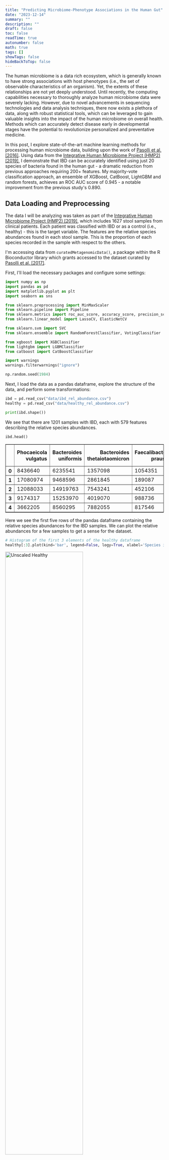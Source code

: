 ```yaml
---
title: "Predicting Microbiome-Phenotype Associations in the Human Gut"  
date: "2023-12-14"  
summary: ""  
description: ""  
draft: false  
toc: false  
readTime: true  
autonumber: false  
math: true  
tags: []
showTags: false  
hideBackToTop: false
---
```


The human microbiome is a data rich ecosystem, which is generally known to have strong associations with host phenotypes (i.e., the set of observable characteristics of an organism). Yet, the extents of these relationships are not yet deeply understood. Until recently, the computing capabilities necessary to thoroughly analyze human microbiome data were severely lacking. However, due to novel advancements in sequencing technologies and data analysis techniques, there now exists a plethora of data, along with robust statistical tools, which can be leveraged to gain valuable insights into the impact of the human microbiome on overall health. Methods which can accurately detect disease early in developmental stages have the potential to revolutionize personalized and preventative medicine.

In this post, I explore state-of-the-art machine learning methods for processing human microbiome data, building upon the work of [Pasolli et al. [2016]](https://journals.plos.org/ploscompbiol/article/file?id=10.1371/journal.pcbi.1004977&type=printable). Using data from the [Integrative Human Microbiome Project (HMP2) [2019]](https://pubmed.ncbi.nlm.nih.gov/31142855/), I demonstrate that IBD can be accurately identified using just 20 species of bacteria found in the human gut - a dramatic reduction from previous approaches requiring 200+ features. My majority-vote classification approach, an ensemble of XGBoost, CatBoost, LightGBM and random forests, achieves an ROC AUC score of 0.945 - a notable improvement from the previous study's 0.890.

## Data Loading and Preprocessing

The data I will be analyzing was taken as part of the [Integrative Human Microbiome Project (HMP2) [2019]](https://pubmed.ncbi.nlm.nih.gov/31142855/), which includes 1627 stool samples from clinical patients. Each patient was classified with IBD or as a control (i.e., healthy) - this is the target variable. The features are the relative species abundances found in each stool sample. This is the proportion of each species recorded in the sample with respect to the others.

I'm accessing data from `curatedMetagenomicData()`, a package within the R Bioconductor library which grants accessed to the dataset curated by [Pasolli et al. [2017]](https://www.biorxiv.org/content/10.1101/103085v2.full.pdf).

First, I'll load the necessary packages and configure some settings:

```py
import numpy as np
import pandas as pd
import matplotlib.pyplot as plt
import seaborn as sns

from sklearn.preprocessing import MinMaxScaler
from sklearn.pipeline import Pipeline
from sklearn.metrics import roc_auc_score, accuracy_score, precision_score, recall_score, f1_score, balanced_accuracy_score, confusion_matrix, RocCurveDisplay
from sklearn.linear_model import LassoCV, ElasticNetCV

from sklearn.svm import SVC
from sklearn.ensemble import RandomForestClassifier, VotingClassifier

from xgboost import XGBClassifier
from lightgbm import LGBMClassifier
from catboost import CatBoostClassifier

import warnings
warnings.filterwarnings("ignore")

np.random.seed(1984)
```

Next, I load the data as a pandas dataframe, explore the structure of the data, and perform some transformations:

```py
ibd = pd.read_csv("data/ibd_rel_abundance.csv")
healthy = pd.read_csv("data/healthy_rel_abundance.csv")

print(ibd.shape())
```

We see that there are 1201 samples with IBD, each with 579 features describing the relative species abundances.

```
ibd.head()
```

<div>
<style scoped>
        .dataframe tbody tr th:only-of-type {
            vertical-align: middle;
        }
</style>
    <table border="1" class="dataframe">
    <thead>
        <tr style="text-align: right;">
        <th></th>
        <th>Phocaeicola vulgatus</th>
        <th>Bacteroides uniformis</th>
        <th>Bacteroides thetaiotaomicron</th>
        <th>Faecalibacterium prausnitzii</th>
        <th>Roseburia faecis</th>
        <th>Bacteroides caccae</th>
        <th>Enterocloster clostridioformis</th>
        <th>Bacteroides fragilis</th>
        <th>Fusicatenibacter saccharivorans</th>
        <th>Flavonifractor plautii</th>
        <th>...</th>
        <th>Prevotella histicola</th>
        <th>Prevotella pallens</th>
        <th>Chlamydia ibidis</th>
        <th>Enterococcus mundtii</th>
        <th>Anaerostipes sp. 992a</th>
        <th>Actinobaculum sp. oral taxon 183</th>
        <th>Lachnoclostridium sp. An298</th>
        <th>Haemophilus haemolyticus</th>
        <th>Enterococcus dispar</th>
        <th>Atopobium minutum</th>
        </tr>
    </thead>
    <tbody>
        <tr>
        <th>0</th>
        <td>8436640</td>
        <td>6235541</td>
        <td>1357098</td>
        <td>1054351</td>
        <td>999360</td>
        <td>551484</td>
        <td>334448</td>
        <td>168192</td>
        <td>139201</td>
        <td>133264</td>
        <td>...</td>
        <td>0</td>
        <td>0</td>
        <td>0</td>
        <td>0</td>
        <td>0</td>
        <td>0</td>
        <td>0</td>
        <td>0</td>
        <td>0</td>
        <td>0</td>
        </tr>
        <tr>
        <th>1</th>
        <td>17080974</td>
        <td>9468596</td>
        <td>2861845</td>
        <td>189087</td>
        <td>190713</td>
        <td>479440</td>
        <td>315591</td>
        <td>182143</td>
        <td>268493</td>
        <td>427323</td>
        <td>...</td>
        <td>0</td>
        <td>0</td>
        <td>0</td>
        <td>0</td>
        <td>0</td>
        <td>0</td>
        <td>0</td>
        <td>0</td>
        <td>0</td>
        <td>0</td>
        </tr>
        <tr>
        <th>2</th>
        <td>12088033</td>
        <td>14919763</td>
        <td>7543241</td>
        <td>452106</td>
        <td>455094</td>
        <td>1991901</td>
        <td>537137</td>
        <td>7969977</td>
        <td>5346</td>
        <td>185637</td>
        <td>...</td>
        <td>0</td>
        <td>0</td>
        <td>0</td>
        <td>0</td>
        <td>0</td>
        <td>0</td>
        <td>0</td>
        <td>0</td>
        <td>0</td>
        <td>0</td>
        </tr>
        <tr>
        <th>3</th>
        <td>9174317</td>
        <td>15253970</td>
        <td>4019070</td>
        <td>988736</td>
        <td>429513</td>
        <td>964149</td>
        <td>46820</td>
        <td>3271311</td>
        <td>37552</td>
        <td>86170</td>
        <td>...</td>
        <td>0</td>
        <td>0</td>
        <td>0</td>
        <td>0</td>
        <td>0</td>
        <td>0</td>
        <td>0</td>
        <td>0</td>
        <td>0</td>
        <td>0</td>
        </tr>
        <tr>
        <th>4</th>
        <td>3662205</td>
        <td>8560295</td>
        <td>7882055</td>
        <td>817546</td>
        <td>814911</td>
        <td>686063</td>
        <td>27640</td>
        <td>4984518</td>
        <td>9446</td>
        <td>411733</td>
        <td>...</td>
        <td>0</td>
        <td>0</td>
        <td>0</td>
        <td>0</td>
        <td>0</td>
        <td>0</td>
        <td>0</td>
        <td>0</td>
        <td>0</td>
        <td>0</td>
        </tr>
    </tbody>
    </table>
</div>

Here we see the first five rows of the pandas dataframe containing the relative species abundances for the IBD samples. We can plot the relative abundances for a few samples to get a sense for the dataset.

```py
# Histogram of the first 3 elements of the healthy dataframe
healthy[:3].plot(kind='bar', legend=False, logy=True, xlabel='Species in Healthy samples', ylabel='Log scale of relative abundances', rot=0);
```

<div id="fig1" class="figure">
  <img src="figures/healthy_unscaled.png" alt="Unscaled Healthy" style="width:70%; margin-left: auto; margin-right:auto">
</div>

```py
# Histogram of the first 3 elements of the IBD dataframe
ibd[:3].plot(kind='bar', legend=False, logy=True, xlabel='Species in IBD samples', ylabel='Log scale of relative abundances', rot=0);
```

<div id="fig2" class="figure">
  <img src="figures/ibd_unscaled.png" alt="Unscaled IBD" style="width:70%; margin-left: auto; margin-right:auto">
</div>

Immediately, we notice that the healthy samples seem to have higher biodiversity. We can also see that the scale of the entries varies drastically. Of the nonzero features, the scales differ from $\sim 10^3$ to $\sim 10^7$. It's a similar story for the healthy samples. To address this, we will incorporate min-max scaling into our pipeline later.

This is unlabeled data, so we need to insert the target variable:

```py
healthy.insert(0, 'IBD', 0); # 0 for control sample
ibd.insert(0, 'IBD', 1); # 1 for case sample
```

Now, to construct our full dataset, I concatenate the two and shuffle them. I also rename some of the columns to remove characters that will prove problematic later when training our models.

```py
# Concatenate, shuffle, and reindex
data = pd.concat([ibd, healthy]).sample(frac=1).set_index(np.arange(0, 1627))

# Replace brackets in column names
data.columns = data.columns.str.replace('[', '').str.replace(']', '')
```

Finally, I construct the train, validation, and test sets using an 80/10/10 split:

```py
# Create partitions at 80% and 90% of original dataset, resulting in three subsets
train, val, test = np.split(data.sample(frac=1), [int(.8*len(data)), int(.9*len(data))])

X_train = train.drop('IBD', axis=1).fillna(0) # Features
y_train = train['IBD'] # Targets

X_val = val.drop('IBD', axis=1).fillna(0)
y_val = val['IBD']

X_test = test.drop('IBD', axis=1).fillna(0)
y_test = test['IBD']
```

## Feature Selection w/ LASSO and ElasticNet

The resulting dataset is a high-dimensional sparse matrix containing relative species abundances. My goal is to narrow down this set of features to see which are the most important in predicting the target variable. In the long run, this will help us make biological insights into which species are most commonly linked to IBD.

First, I implement a baseline SVM classifier with min-max scaling:

```py
steps = [
    ('scaler', MinMaxScaler()),  # Data preprocessing step
    ('classifier', SVC(C=2048, gamma=.5, kernel='rbf', random_state=1))  # Model step
]

svm_base = Pipeline(steps)

svm_base.fit(X_train, y_train)
```

To evaluate this model, we can visualize the ROC curve:

```py
fig, ax = plt.subplots(figsize=(8, 6))

fig_params = {'estimator' : pipeline,
              'name' : 'Base SVM',
              'X' : X_test,
              'y' : y_test,
              'ax' : ax,
              'c' : 'black',
              'ls' : 'dashed',
              'lw' : 1}

RocCurveDisplay.from_estimator(**fig_params)
ax.plot([0,1], c='gray', ls='dotted', lw=.75)

ax.set_title('ROC Curve')
ax.set_xlabel('False Positive Rate')
ax.set_ylabel('True Positive Rate')

plt.show();
```

<div id="fig3" class="figure">
  <img src="figures/roc_svm_base.png" alt="SVM Base ROC" style="width:75%; margin-left: auto; margin-right:auto">
</div>

We see that the base SVM estimator achieves an ROC AUC score of 0.89. Now, I want to perform feature selection on the dataset and see how the model performs on various subsets of the original features. So, I implement two different feature selection methods: Lasso and Elastic Net Regularization. Then, I assess each model's accuracy on different subsets of the features.

First, I implement `LassoCV()`, which searches for the optimal `alpha` parameter in $\\{10^{-4}, 10^{-3.5}, \dots, 10^{.5}\\}$, as described in [Pasolli et al. [2016]](https://journals.plos.org/ploscompbiol/article/file?id=10.1371/journal.pcbi.1004977&type=printable):

```py
alphas = [10**(x) for x in np.arange(-4, 0, step=.5)]

lassoCV = LassoCV(cv = 5,
                  alphas=alphas,
                  random_state=42).fit(X_train, y_train)
```

Similarly, I implement `ENetCV()`, which searches for the optimal `alpha` parameter as before, as well as the optimal `l1_ratio` parameter in $\\{.1, .5, .7, .9, .95, .99, 1\\}$:

```py
l1_ratios = [.1, .5, .7, .9, .95, .99, 1]

enetCV = ElasticNetCV(l1_ratio=l1_ratios,
                      alphas=alphas,
                      cv=5,
                      random_state=1984).fit(X_train, y_train)

enetCV.l1_ratio_
```

```
Output: 1.0
```

Interestingly, ENetCV returned an `l1_ratio` value of 1.0, completely favoring an $L^1$-norm. In this case, ElasticNet is equivalent to LASSO, so I'll only use LASSO hereafter.

Next, I remove all of the columns in which the lasso coefficient is zero:

```py
X_lasso = data.drop(['IBD'], axis=1).copy()
coefs = lassoCV.coef_.copy()

while(int(np.min(np.abs(coefs)) == 0)):
    idx = np.argmin(np.abs(coefs))
    X_lasso = X_lasso.drop(X_lasso.columns[idx], axis=1)
    coefs = np.delete(coefs, idx)

X_lasso.shape
```

```
Output: (1627, 444)
```

I'll also create train, validation, and test splits for this reduced dataset:

```py
X_train_lasso = X_train[X_lasso.columns]
X_val_lasso = X_val[X_lasso.columns]
X_test_lasso = X_test[X_lasso.columns]
```

Now we see that the number of features has been reduced to 444, from the original 579. Moreover, the lasso coefficients now specify relative importances for each feature. I want to further reduce the number features, so I will train and validate the model while varying the percentage of features included in the process, each time selecting the top-$p$ proportion of the features, where $p \in [0, 1]$. This will tell us if a model is still capable of making accurate predictions on even smaller subsets of the features.

In code, this looks like the following:

```py
# Redefine `steps` to incorporate randomness into the model
steps = [
    ('scaler', MinMaxScaler()),  # Data preprocessing step
    ('classifier', SVC(C=2048, gamma=.5, kernel='rbf'))  # Model step
]

percentiles = [.1 * x for x in np.arange(10)]

total_coefs = coefs.size
svm_scores = np.zeros(len(percentiles))

for i, percent in enumerate(percentiles):

    columns = []
    lasso_coefs = coefs.copy()
    d = X_lasso.copy()

    # Contructing the dataset with top p percent of features included:
    for _ in range(int((1-percent) * total_coefs)):
        # Get index of most important feature, append to columns
        idx = np.argmax(np.abs(lasso_coefs))
        columns.append(d.columns[idx])
        # Remove feature from list to search for next most important feature
        lasso_coefs = np.delete(lasso_coefs, idx)
        d.drop(d.columns[idx], axis=1, inplace=True)

    # Construct train and validation sets on new subset of features
    train = X_train_lasso[columns]
    val = X_val_lasso[columns]

    # Training / testing and averaging results:
    for _ in range(20):
        svm = Pipeline(steps)
        svm.fit(train, y_train)
        svm_scores[i] += roc_auc_score(y_val, svm.decision_function(val)) / 20
```

We can also visualize these scores:

```py
fig, ax = plt.subplots(figsize=(6, 4))

ticks = [0.0, 0.2, 0.4, 0.6, 0.8]
labels = ['0.1 / 44', '0.3 / 133', '0.5 / 222', '0.7 / 310', '0.9 / 399']

ax.plot(percentiles[::-1], svm_scores, label='Lasso Features', c='midnightblue', lw=.75)
ax.set_xlabel('Proportion / Number of Features Included')
ax.set_xticks(ticks, labels)
ax.set_ylabel('ROC AUC Score')
ax.set_title('ROC AUC scores vs. proportion of features for SVM');
```

<div id="fig4" class="figure">
  <img src="figures/varying_feature_proportions.png" alt="Varying Feature Proportions" style="width:80%; margin-left: auto; margin-right:auto">
</div>

We see that with even just 30% of the nonzero LASSO predictors included, the SVM model is able to achieve a decent ROC AUC score - around 0.8. Recall, this 30% corresponds to 133 of the original 579 features - we are slowly whittling down the dimensionality of our dataset.

So, we'll make a reduced dataset with the top 30% of features:

```py
columns = []
lasso_coefs = coefs.copy()
d = X_lasso.copy()

for _ in range(int(.2 * total_coefs)):
    idx = np.argmax(np.abs(lasso_coefs))
    columns.append(d.columns[idx])
    lasso_coefs = np.delete(lasso_coefs, idx)
    d.drop(d.columns[idx], axis=1, inplace=True)

train30 = X_train_lasso[columns]
val30 = X_val_lasso[columns]
test30 = X_test_lasso[columns]
```

Now, I'll train an SVM on this reduced dataset, and see how it performs in comparison to the baseline estimator.

```py
steps = [
    ('scaler', MinMaxScaler()),  # Data preprocessing step
    ('classifier', SVC(C=2048, gamma=.5, kernel='rbf', random_state=1984))  # Model step
]

svm_lasso = Pipeline(steps)
svm_lasso.fit(train30, y_train)

fig, ax = plt.subplots(figsize=(8, 6))

fig_params1 = {'estimator' : svm_base,
              'name' : 'Base SVM',
              'X' : X_val,
              'y' : y_val,
              'ax' : ax,
              'c' : 'black',
              'ls' : 'dashed',
              'lw' : 1}

fig_params2 = {'estimator' : svm_lasso,
              'name' : 'Lasso SVM',
              'X' : val30,
              'y' : y_val,
              'ax' : ax,
              'c' : 'darkorange',
              'ls' : 'solid',
              'lw' : 1}

RocCurveDisplay.from_estimator(**fig_params1)
RocCurveDisplay.from_estimator(**fig_params2)
ax.plot([0,1], c='gray', ls='dotted', lw=.75)

ax.set_title('ROC Curves for SVM Estimators')
ax.set_xlabel('False Positive Rate')
ax.set_ylabel('True Positive Rate')

plt.show();
```

<div id="fig5" class="figure">
  <img src="figures/roc_svm_lasso.png" alt="SVM LASSO ROC" style="width:75%; margin-left: auto; margin-right:auto">
</div>

As we can see, the SVM trained on this reduced dataset still achieves good predictability - the ROC AUC score fell by approximately 10%, but this is a small decrease considering that we reduced the dimensionality of the feature space from 579 to 133 - almost an 80% decrease.

## Improving the Predictability

Here comes the fun part: let's see how high of a score we can achieve with more sophisticated models. I'll start by constructing a random forest and comparing it's accuracy to the SVM. The process for constructing the RF is outlined in [Pasolli et al. [2016]](https://journals.plos.org/ploscompbiol/article/file?id=10.1371/journal.pcbi.1004977&type=printable), which I reiterate here:

* The parameters are chosen as
  * Number of trees: 500
  * Criterion: Gini impurity
  * Number of features considered at each split: $m = \sqrt{p}$, where $p$ is the total number of predictors

  * `class_weight = balanced`, to account for the imabalance between # of case samples vs. controls (i.e., there are more patients with IBD in the dataset than healthy patients)
* `GridSearchCV()` is performed in an attempt to achieve more optimal parameters; however, no significant improvements were made, so the original parameters were kept 

* An implicit feature selection is performed using the impurity-based feature importance. The steps for this process are:
  1. The RF is trained on the whole dataset
  2. The features were ranked according to the impurity-based importance
  3. The RF is retrained on the top $k$ features, where $k$ is chosen from $\\{5, 10, 20, 30, 40, 50, 60, 70, 80, 90, 100, 125, 150, 175, 200\\}$
  4. The number of features that maximizes the accuracy is chosen
  5. The final model is retrained on this subset of features

I'll start by training the initial RF:

```py
rf = RandomForestClassifier(n_estimators=500,
                           criterion='gini',
                           max_features='sqrt',
                           class_weight='balanced',
                           random_state=1984).fit(X_train, y_train)
```

During the training process for RFs, an implicit feature importance is assigned to each predictor based on the gini impurity. Based on these feature importances, we select the top-$k$ features, selecting a different value for $k$ each time. We re-evaluate an RF on each of these subsets of size $k$, ultimately choosing the value for $k$ which results in the best performance. This is implemented as follows:

```py
feature_importances = rf.feature_importances_

num_features = [5, 10, 20, 30, 40, 50, 60, 70, 80, 90, 100, 125, 150, 175, 200]
rf_scores = []

for k in num_features:
    K_train = X_train.copy()
    K_val = X_val.copy()
    features = feature_importances

    # Constructing list of top k features by dropping lowest 579 - k features:
    for i in range(579 - k):
        idx = np.argmin(features)
        K_train = K_train.drop(K_train.columns[idx], axis=1)
        features = np.delete(features, idx)

    rf_temp = RandomForestClassifier(n_estimators=500,
                                     criterion='gini',
                                     max_features='sqrt',
                                     class_weight='balanced',
                                     random_state=1984).fit(K_train, y_train)
    
    K_val = K_val[K_train.columns]

    rf_scores.append(rf_temp.score(K_val, y_val))

k = num_features[np.argmax(rf_scores)]

print(f"k = {k}")
```

```
Output: k = 200
```

We see that the optimal value for $k$ is 200. So, we'll construct a dataset from the top 200 features, then re-train an RF:

```py
features = feature_importances

K_train = X_train.copy()
K_val = X_val.copy()

for i in range(579 - k):
    idx = np.argmin(features)
    K_train = K_train.drop(K_train.columns[idx], axis=1)
    features = np.delete(features, idx)

K_val = K_val[K_train.columns]

rf = RandomForestClassifier(n_estimators=500,
                            criterion='gini',
                            max_features='sqrt',
                            class_weight='balanced',
                            random_state=1984).fit(K_train, y_train)
```

Once again, we'll visualize the ROC curve for the RF, and compare it to the two SVM models:


<div id="fig6" class="figure">
  <img src="figures/roc_RF.png" alt="Random Forest ROC" style="width:75%; margin-left: auto; margin-right:auto">
</div>

It appears that the RF model is much more powerful - trained on 200 features, it vastly outperforms both models, even the baseline SVM trained on all 579 features.
It can also be informative to visualize the confusion matrices for each model, detailing the true/false positive/negative rates for each category.

<div id="fig7" class="figure">
  <img src="figures/confusion_matrices_three_models.png" alt="Three Confusion Matrices" style="width:100%; margin-left: auto; margin-right:auto">
</div>

Interestingly, it appears that all three models classify the healthy samples with higher precision than unhealthy samples.
The random forest even achieves a perfect classification rate for healthy samples.
It's important to note here the imbalance between the two classes, which we accounted for by setting the `class_weight` parameter equal to `balanced` for the RF model.
This adjusts the weights according to the class frequencies, assigning higher weight to classes with less examples.

Finally, I'll build a large ensemble model to see how much predictive performance we can achieve.
I'll follow a similar process for selecting features as before, successively training different classifiers on subsets of the features of varying size (up to 200).
I use the same feature importances retrieved from the RF model trained on the entire feature space.
Then, I select the subset of features for which the model achieved the best performance - this results in a $k$ value of 100.
The classifier will be a voting classifier consisting of several models: XGBoost, LightGBM, CatBoost, and RF. This involves training each constituent model, then taking a majority vote during inference.

```py
# Setting model parameters

lgbm = LGBMClassifier(**{  'objective'           : 'binary',
                           'boosting_type'       : 'gbdt',
                           'metric'              : "auc",
                           'random_state'        : 42,
                           'colsample_bytree'    : 0.56,
                           'subsample'           : 0.35,
                           'learning_rate'       : 0.05,
                           'max_depth'           : 8,
                           'n_estimators'        : 1000,
                           'num_leaves'          : 140,
                           'reg_alpha'           : 0.14,
                           'reg_lambda'          : 0.85,
                           'verbosity'           : -1,
                          })
xgb  = XGBClassifier(**{  'objective'             : 'binary:logistic',
                          'eval_metric'           : "auc",
                          'random_state'          : 42,
                          'colsample_bytree'      : 0.25,
                          'learning_rate'         : 0.07,
                          'max_depth'             : 8,
                          'n_estimators'          : 800,
                          'reg_alpha'             : 0.09,
                          'reg_lambda'            : 0.70,
                          'min_child_weight'      : 22,
                          'verbosity'             : 0,
                         })
cat  = CatBoostClassifier(**{
                         'iterations'            : 10000,
                         'objective'             : 'Logloss',
                         'eval_metric'           : "AUC",
                         'early_stopping_rounds' : 1000,
                         'bagging_temperature'   : 0.1,
                         'colsample_bylevel'     : 0.88,
                         'iterations'            : 1000,
                         'learning_rate'         : 0.065,
                         'max_depth'             : 7,
                         'l2_leaf_reg'           : 1,
                         'min_data_in_leaf'      : 25,
                         'random_strength'       : 0.1,
                         'max_bin'               : 100,
                         'verbose'               : 0,
                        })
rf_vote = RandomForestClassifier(**{'n_estimators' : 500,
                               'criterion'    : 'gini',
                               'max_features' : 'sqrt',
                               'class_weight' : 'balanced',
                               'random_state' : 1984
                            })
```


Next, I'm going to train two instances of this classifier: one trained on the top 100 features, and one trained on the top 20 features. 

The pipeline for each of the classifiers is defined as follows:

```py
# Pipeline for model trained on top k features
vote = VotingClassifier(
    estimators=[('lgbm', lgbm), ('xgb', xgb), ('cat', cat), ('rf', rf_vote)],
    voting='soft',
    weights = [2, 1, 1, .5]
)

steps = [
    ('scaler', MinMaxScaler()),  # Data preprocessing step
    ('model', vote)  # Model step
]

# Pipeline for model trained on 20 features
vote_20 = VotingClassifier(
    estimators=[('lgbm', lgbm), ('xgb', xgb), ('cat', cat), ('rf', rf_vote)],
    voting='soft',
    weights = [2, 1, 1, .5]
)

steps_20 = [
    ('scaler', MinMaxScaler()),  # Data preprocessing step
    ('model', vote_20)  # Model step
]
```

I construct the two corresponding datasets as before, one with 100 features, one with 20. The ROC curve for each model is shown:

<div id="fig8" class="figure">
  <img src="figures/roc_voting_classifier.png" alt="Voting Classifier ROC" style="width:75%; margin-left: auto; margin-right:auto">
</div>

The ROC curve shows comparable performance between the two models, with slightly better prediction rates for the voting classifier trained on 100 features - half as many as the RF.
Moreover, the voting classifier trained on only *20 features* achieves an ROC AUC score of .96 - that's impressive considering the large reduction in feature space. This could be very important in terms of identifying biomarkers for IBD.

## Results

Finally, I summarize the results for each of the models, assessing various classification metrics on the test set. I also include a summary of the original study's best results, each result reported for their model which achieved the highest score for that metric.

<div>
<style scoped>
    .dataframe tbody tr th:only-of-type {
        vertical-align: middle;
    }
</style>
<table border="1" class="dataframe">
  <thead>
    <tr style="text-align: right;">
      <th></th>
      <th>ROC AUC</th>
      <th>Accuracy</th>
      <th>Balanced Accuracy</th>
      <th>Precision</th>
      <th>F1 Score</th>
      <th>Recall</th>
    </tr>
  </thead>
  <tbody>
    <tr>
      <th>RF (200 features)</th>
      <td>0.955</td>
      <td>0.957</td>
      <td>0.934</td>
      <td>0.95</td>
      <td>0.97</td>
      <td>0.991</td>
    </tr>
    <tr>
      <th>Voting Classifier (100 features)</th>
      <td>0.958</td>
      <td>0.963</td>
      <td>0.945</td>
      <td>0.958</td>
      <td>0.974</td>
      <td>0.991</td>
    </tr>
    <tr>
      <th>Voting Classifier (20 features)</th>
      <td>0.945</td>
      <td>0.926</td>
      <td>0.895</td>
      <td>0.925</td>
      <td>0.949</td>
      <td>0.974</td>
    </tr>
    <tr>
      <th>Original Study</th>
      <td>0.89</td>
      <td>0.78</td>
      <td>-</td>
      <td>0.78</td>
      <td>0.78</td>
      <td>0.81</td>
    </tr>
  </tbody>
</table>
</div>


Even when using just 20 features (about 3.5% of the original feature set), the voting classifier maintains strong performance with an ROC AUC score of 0.945 and F1 score of 0.949. This suggests that a very small subset of bacterial species may be sufficient for accurate IBD diagnosis.

It is important to note here that the original study had a slightly different experimental setup. These results which they report were from cross-validated test scores evaluated on data taken in different studies. This is slightly different to my experimental setup, where I took several datasets from different studies and shuffled them together, training and testing on samples across datasets.a

## Discussion

In this post, I used machine learning techniques to predict disease presence in patients from gut microbiome samples, building upon the work of [Pasolli et al. [2016]](https://journals.plos.org/ploscompbiol/article/file?id=10.1371/journal.pcbi.1004977&type=printable). By leveraging a larger dataset, implementing modern ensemble methods (XGBoost, CatBoost, and LightGBM), and implementing feature selection techniques, I was able to improve upon their prediction accuracy. The highest ROC AUC score we achieved was 0.98, on just 100 of the original 579 features. Moreover, I was able to achieve an ROC AUC score of 0.96 with a subset of just 20 features, identifying potential biological markers for early diagnosis.

In future work, it would be interesting to ultimately increase the scale of this project, which can be done in a number of ways:
* Generalizing results to larger datasets
* Performing analysis on different diseases
* Performing cross-validation of results across different studies (i.e., different sets of microbiome samples)

Additionally, it would be interesting to explore how the differences in the selected features vary for each algorithm (e.g., LASSO, ENet, RF, etc.) It would also be informative to further investigate which samples are being misclassified. 

All the code in this post can be found at https://github.com/wvirany/microbiome.



## References

1. Edoardo Pasolli, Duy Tin Truong, Faizan Malik, Levi Waldron, and Nicola Segata. Machine learning meta-analysis of
large metagenomic datasets: Tools and biological insights. PLoS Comput. Biol., 12(7):e1004977, July 2016.

2. Lloyd-Price, J., Arze, C., Ananthakrishnan, A.N. et al. Multi-omics of the gut microbial ecosystem in inflammatory bowel diseases. Nature 569, 655–662 (2019). doi.org/10.1038/s41586-019-1237-9.

3. Pasolli E, Schiffer L, Manghi P, Renson A, Obenchain V, Truong D, Beghini F, Malik F, Ramos M, Dowd J, Huttenhower C, Morgan M, Segata N, Waldron L (2017). “Accessible, curated metagenomic data through ExperimentHub.” Nat. Methods, 14(11), 1023–1024. ISSN 1548-7091, 1548-7105, doi:10.1038/nmeth.4468.